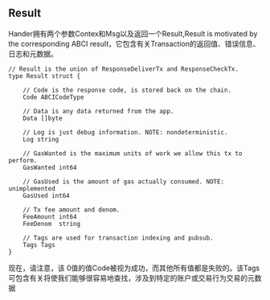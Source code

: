 

## Result

Hander拥有两个参数Contex和Msg以及返回一个Result,Result is motivated by the corresponding ABCI result，它包含有关Transaction的返回值、错误信息、日志和元数据。

```golang
// Result is the union of ResponseDeliverTx and ResponseCheckTx.
type Result struct {

	// Code is the response code, is stored back on the chain.
	Code ABCICodeType

	// Data is any data returned from the app.
	Data []byte

	// Log is just debug information. NOTE: nondeterministic.
	Log string

	// GasWanted is the maximum units of work we allow this tx to perform.
	GasWanted int64

	// GasUsed is the amount of gas actually consumed. NOTE: unimplemented
	GasUsed int64

	// Tx fee amount and denom.
	FeeAmount int64
	FeeDenom  string

	// Tags are used for transaction indexing and pubsub.
	Tags Tags
}

```

现在，请注意，该 0值的值Code被视为成功，而其他所有值都是失败的。该Tags可包含有关将使我们能够很容易地查找，涉及到特定的账户或交易行为交易的元数据


